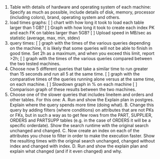 1. Table with details of hardware and operating system of each machine:
Specify as much as possible, include details of disk, memory, processor (including colors), brand, operating system and others.
2. load times graphs:
[ ] chart with how long it took to load each table larger than 1 GB?
[ ] Graph with how long it took to create each index PK and each FK on tables larger than 5GB?
[ ] Upload speed in MB/sec as statistic (average, max, min, stdev)
3. query times:
[ ] graph with the times of the various queries
depending on the machine, it is likely that some queries will not be able to finish in good time. Set 2h as a maximum, and when you exceed this limit, report >2h;
[ ] graph with the times of the various queries compared between the two tested machines.
4. Choose now 5 different queries that take a similar time to run greater than 15 seconds and run all 5 at the same time.
[ ] graph with the comparative times of the queries running alone versus at the same time, on each machine.
[ ] Slowdown graph in % on each machine
[ ] Comparison graph of these results between the two machines.
5. Choose one of the slower queries that includes lineitem and orders and other tables. For this one:
    A. Run and show the Explain plan in postgres. Explain where the query spends more time (doing what).
    B. Change this query by adding filters (where conditions) on attributes that are not PKs or FKs, but in such a way as to get few rows from the PART, SUPPLIER, ORDERS and PARTSUPP tables (e.g. in the case of ORDERS it will be a specific orderdate). Show the search runtime with the original search unchanged and changed.
    C. Now create an index on each of the attributes you chose to filter in order to make the execution faster. Show the resulting times with the original search unchanged, changed without index and changed with index.
    D. Run and show the explain plan and explain what changed (and if it even changed) and why.
